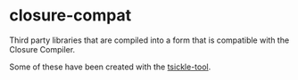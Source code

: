 # closure-compat

Third party libraries that are compiled into a form that is compatible with the Closure Compiler.

Some of these have been created with the [tsickle-tool](https://github.com/MorganR/tsickle-tool).
